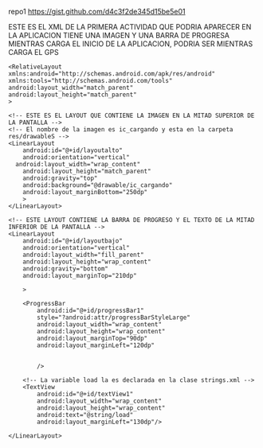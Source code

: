 repo1
https://gist.github.com/d4c3f2de345d15be5e01

ESTE ES EL XML DE LA PRIMERA ACTIVIDAD QUE PODRIA APARECER EN LA APLICACION
TIENE UNA IMAGEN Y UNA BARRA DE PROGRESA MIENTRAS CARGA EL INICIO DE LA APLICACION, PODRIA SER MIENTRAS CARGA EL GPS

    <RelativeLayout xmlns:android="http://schemas.android.com/apk/res/android"
    xmlns:tools="http://schemas.android.com/tools"
    android:layout_width="match_parent"
    android:layout_height="match_parent" 
    >
    
    <!-- ESTE ES EL LAYOUT QUE CONTIENE LA IMAGEN EN LA MITAD SUPERIOR DE LA PANTALLA -->
    <!-- El nombre de la imagen es ic_cargando y esta en la carpeta res/drawableS -->
    <LinearLayout
        android:id="@+id/layoutalto"
        android:orientation="vertical"
      android:layout_width="wrap_content"
    	android:layout_height="match_parent" 
    	android:gravity="top"
    	android:background="@drawable/ic_cargando"
    	android:layout_marginBottom="250dp"
        >
    </LinearLayout>
    
    <!-- ESTE LAYOUT CONTIENE LA BARRA DE PROGRESO Y EL TEXTO DE LA MITAD INFERIOR DE LA PANTALLA -->
    <LinearLayout
        android:id="@+id/layoutbajo"
        android:orientation="vertical"
    	android:layout_width="fill_parent"
    	android:layout_height="wrap_content"    	
    	android:gravity="bottom"
    	android:layout_marginTop="210dp"
    	
        >

        <ProgressBar
            android:id="@+id/progressBar1"
            style="?android:attr/progressBarStyleLarge"
            android:layout_width="wrap_content"
            android:layout_height="wrap_content" 
            android:layout_marginTop="90dp"
            android:layout_marginLeft="120dp"
            
            
            />

        <!-- La variable load la es declarada en la clase strings.xml -->
        <TextView
            android:id="@+id/textView1"
            android:layout_width="wrap_content"
            android:layout_height="wrap_content"
            android:text="@string/load" 
            android:layout_marginLeft="130dp"/>

    </LinearLayout>

</RelativeLayout>
